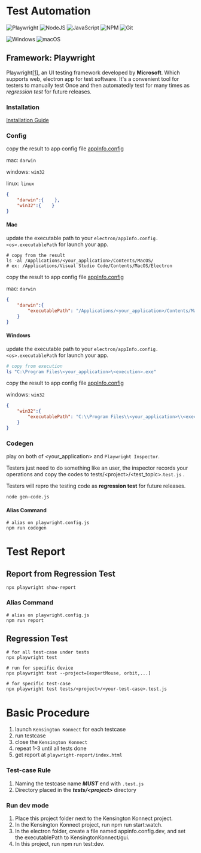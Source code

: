 
# Test Automation
![Playwright](https://img.shields.io/badge/-playwright-%232EAD33?style=for-the-badge&logo=playwright&logoColor=white)
![NodeJS](https://img.shields.io/badge/node.js-6DA55F?style=for-the-badge&logo=node.js&logoColor=white)
![JavaScript](https://img.shields.io/badge/javascript-%23323330.svg?style=for-the-badge&logo=javascript&logoColor=%23F7DF1E)
![NPM](https://img.shields.io/badge/NPM-%23CB3837.svg?style=for-the-badge&logo=npm&logoColor=white)
![Git](https://img.shields.io/badge/git-%23F05033.svg?style=for-the-badge&logo=git&logoColor=white)

![Windows](https://img.shields.io/badge/Windows-0078D6?style=for-the-badge&logo=windows&logoColor=white) 
![macOS](https://img.shields.io/badge/mac%20os-000000?style=for-the-badge&logo=macos&logoColor=F0F0F0)

## Framework: Playwright
Playwright[[1]](https://playwright.dev/docs/api/class-electronapplication), an UI testing framework developed by **Microsoft**. Which supports web, electron app for test software. It's a convenient tool for testers to manually test Once and then automatedly test for many times as *regression test* for future releases.

### Installation
[Installation Guide](./docs/Installation.md)

### Config
copy the result to app config file [appInfo.config](./electron/appInfo.config)

mac: `darwin`

windows: `win32`

linux: `linux`
```json
{
    "darwin":{    },
    "win32":{    }
}
```

#### Mac
update the executable path to your `electron/appInfo.config.<os>.executablePath` for launch your app. 
```shell
# copy from the result
ls -al /Applications/<your_application>/Contents/MacOS/
# ex: /Applications/Visual Studio Code/Contents/MacOS/Electron
```
copy the result to app config file [appInfo.config](./electron/appInfo.config)

mac: `darwin`
```json
{
    "darwin":{
        "executablePath": "/Applications/<your_application>/Contents/MacOS/execution"
    }
}
```

#### Windows
update the executable path to your `electron/appInfo.config.<os>.executablePath` for launch your app.
```powershell
# copy from execution
ls "C:\Program Files\<your_application>\<execution>.exe"
```
copy the result to app config file [appInfo.config](./electron/appInfo.config)

windows: `win32`
```json
{
    "win32":{
        "executablePath": "C:\\Program Files\\<your_application>\\<execution>.exe"
    }
}
```


### Codegen
play on both of <your_application> and `Playwright Inspector`.

Testers just need to do something like an user, the inspector records your operations and copy the codes to tests/\<project>/\<test_topic>.`test.js` . 

Testers will repro the testing code as **regression test** for future releases.

```shell
node gen-code.js
```
#### Alias Command
```shell
# alias on playwright.config.js
npm run codegen
```

# Test Report 
## Report from Regression Test
```shell
npx playwright show-report
```
### Alias Command
```shell
# alias on playwright.config.js
npm run report
```
## Regression Test
```shell
# for all test-case under tests
npx playwright test

# run for specific device
npx playwright test --project=[expertMouse, orbit,...]

# for specific test-case
npx playwright test tests/<project>/<your-test-case>.test.js
```
# Basic Procedure
1. launch `Kensington Konnect` for each testcase
2. run testcase
3. close the `Kensington Konnect`
4. repeat 1-3 until all tests done
5. get report at `playwright-report/index.html` 

### Test-case Rule
1. Naming
    the testcase name ***MUST*** end with `.test.js` 
2. Directory
    placed in the ***tests/\<project>*** directory

### Run dev mode
1. Place this project folder next to the Kensington Konnect project.
2. In the Kensington Konnect project, run npm run start:watch.
3. In the electron folder, create a file named appinfo.config.dev, and set the executablePath to KensingtonKonnect/gui.
4. In this project, run npm run test:dev.